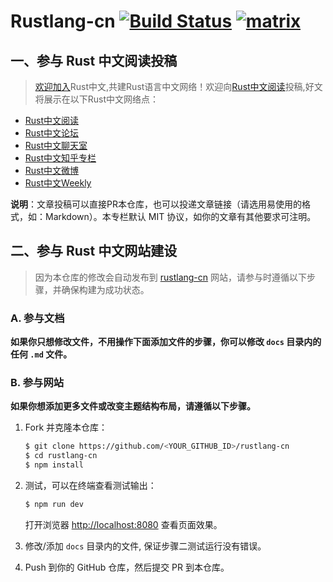 # Rustlang-cn [![Build Status](https://dev.azure.com/rustlang-cn/rustlang-cn/_apis/build/status/rustlang-cn.rustlang-cn?branchName=master)](https://dev.azure.com/rustlang-cn/rustlang-cn/_build/latest?definitionId=1&branchName=master) [![matrix](https://about.riot.im/images/favicon-32.png)](https://riot.im/app/#/room/#rustlang-cn:matrix.org)

## 一、参与 Rust 中文阅读投稿

> [欢迎加入](https://github.com/rustlang-cn/Important/issues/1)Rust中文,共建Rust语言中文网络！欢迎向[Rust中文阅读](https://rustlang-cn.org/read/)投稿,好文将展示在以下Rust中文网络点：

- [Rust中文阅读](https://rustlang-cn.org/)
- [Rust中文论坛](http://47.104.146.58/)
- [Rust中文聊天室](https://riot.im/app/#/room/#rustlang-cn:matrix.org)
- [Rust中文知乎专栏](https://zhuanlan.zhihu.com/rustlang-cn)
- [Rust中文微博](https://weibo.com/kriry?is_all=1)
- [Rust中文Weekly](https://rustlang-cn.org/www/weekly.html)

**说明**：文章投稿可以直接PR本仓库，也可以投递文章链接（请选用易使用的格式，如：Markdown）。本专栏默认 MIT 协议，如你的文章有其他要求可注明。

## 二、参与 Rust 中文网站建设

> 因为本仓库的修改会自动发布到 [rustlang-cn](https://rustlang-cn.org/) 网站，请参与时遵循以下步骤，并确保构建为成功状态。

### A. 参与文档

**如果你只想修改文件，不用操作下面添加文件的步骤，你可以修改 `docs` 目录内的任何 `.md` 文件。**

### B. 参与网站

**如果你想添加更多文件或改变主题结构布局，请遵循以下步骤。**

1. Fork 并克隆本仓库：

    ```bash
    $ git clone https://github.com/<YOUR_GITHUB_ID>/rustlang-cn
    $ cd rustlang-cn
    $ npm install
    ```

2. 测试，可以在终端查看测试输出：

    ```bash
    $ npm run dev
    ```

    打开浏览器 <http://localhost:8080> 查看页面效果。

3. 修改/添加 `docs` 目录内的文件, 保证步骤二测试运行没有错误。

4. Push 到你的 GitHub 仓库，然后提交 PR 到本仓库。
